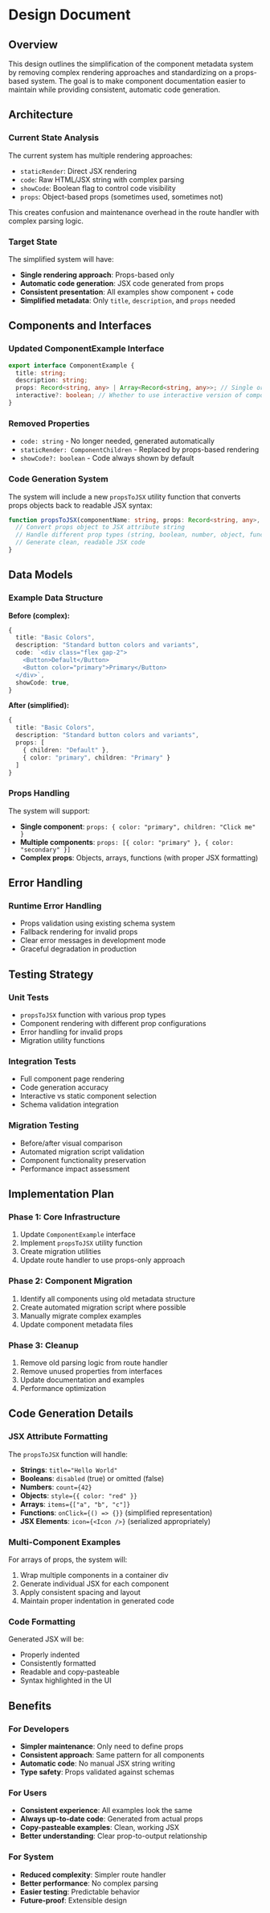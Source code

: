 # Design Document

## Overview

This design outlines the simplification of the component metadata system by removing complex rendering approaches and standardizing on a props-based system. The goal is to make component documentation easier to maintain while providing consistent, automatic code generation.

## Architecture

### Current State Analysis

The current system has multiple rendering approaches:
- `staticRender`: Direct JSX rendering
- `code`: Raw HTML/JSX string with complex parsing
- `showCode`: Boolean flag to control code visibility
- `props`: Object-based props (sometimes used, sometimes not)

This creates confusion and maintenance overhead in the route handler with complex parsing logic.

### Target State

The simplified system will have:
- **Single rendering approach**: Props-based only
- **Automatic code generation**: JSX code generated from props
- **Consistent presentation**: All examples show component + code
- **Simplified metadata**: Only `title`, `description`, and `props` needed

## Components and Interfaces

### Updated ComponentExample Interface

```typescript
export interface ComponentExample {
  title: string;
  description: string;
  props: Record<string, any> | Array<Record<string, any>>; // Single or multiple component instances
  interactive?: boolean; // Whether to use interactive version of component
}
```

### Removed Properties

- `code: string` - No longer needed, generated automatically
- `staticRender: ComponentChildren` - Replaced by props-based rendering
- `showCode?: boolean` - Code always shown by default

### Code Generation System

The system will include a new `propsToJSX` utility function that converts props objects back to readable JSX syntax:

```typescript
function propsToJSX(componentName: string, props: Record<string, any>, children?: string): string {
  // Convert props object to JSX attribute string
  // Handle different prop types (string, boolean, number, object, function)
  // Generate clean, readable JSX code
}
```

## Data Models

### Example Data Structure

**Before (complex):**
```typescript
{
  title: "Basic Colors",
  description: "Standard button colors and variants",
  code: `<div class="flex gap-2">
    <Button>Default</Button>
    <Button color="primary">Primary</Button>
  </div>`,
  showCode: true,
}
```

**After (simplified):**
```typescript
{
  title: "Basic Colors", 
  description: "Standard button colors and variants",
  props: [
    { children: "Default" },
    { color: "primary", children: "Primary" }
  ]
}
```

### Props Handling

The system will support:
- **Single component**: `props: { color: "primary", children: "Click me" }`
- **Multiple components**: `props: [{ color: "primary" }, { color: "secondary" }]`
- **Complex props**: Objects, arrays, functions (with proper JSX formatting)

## Error Handling

### Runtime Error Handling

- Props validation using existing schema system
- Fallback rendering for invalid props
- Clear error messages in development mode
- Graceful degradation in production

## Testing Strategy

### Unit Tests

- `propsToJSX` function with various prop types
- Component rendering with different prop configurations
- Error handling for invalid props
- Migration utility functions

### Integration Tests

- Full component page rendering
- Code generation accuracy
- Interactive vs static component selection
- Schema validation integration

### Migration Testing

- Before/after visual comparison
- Automated migration script validation
- Component functionality preservation
- Performance impact assessment

## Implementation Plan

### Phase 1: Core Infrastructure

1. Update `ComponentExample` interface
2. Implement `propsToJSX` utility function
3. Create migration utilities
4. Update route handler to use props-only approach

### Phase 2: Component Migration

1. Identify all components using old metadata structure
2. Create automated migration script where possible
3. Manually migrate complex examples
4. Update component metadata files

### Phase 3: Cleanup

1. Remove old parsing logic from route handler
2. Remove unused properties from interfaces
3. Update documentation and examples
4. Performance optimization

## Code Generation Details

### JSX Attribute Formatting

The `propsToJSX` function will handle:

- **Strings**: `title="Hello World"`
- **Booleans**: `disabled` (true) or omitted (false)
- **Numbers**: `count={42}`
- **Objects**: `style={{ color: "red" }}`
- **Arrays**: `items={["a", "b", "c"]}`
- **Functions**: `onClick={() => {}}` (simplified representation)
- **JSX Elements**: `icon={<Icon />}` (serialized appropriately)

### Multi-Component Examples

For arrays of props, the system will:
1. Wrap multiple components in a container div
2. Generate individual JSX for each component
3. Apply consistent spacing and layout
4. Maintain proper indentation in generated code

### Code Formatting

Generated JSX will be:
- Properly indented
- Consistently formatted
- Readable and copy-pasteable
- Syntax highlighted in the UI

## Benefits

### For Developers

- **Simpler maintenance**: Only need to define props
- **Consistent approach**: Same pattern for all components
- **Automatic code**: No manual JSX string writing
- **Type safety**: Props validated against schemas

### For Users

- **Consistent experience**: All examples look the same
- **Always up-to-date code**: Generated from actual props
- **Copy-pasteable examples**: Clean, working JSX
- **Better understanding**: Clear prop-to-output relationship

### For System

- **Reduced complexity**: Simpler route handler
- **Better performance**: No complex parsing
- **Easier testing**: Predictable behavior
- **Future-proof**: Extensible design